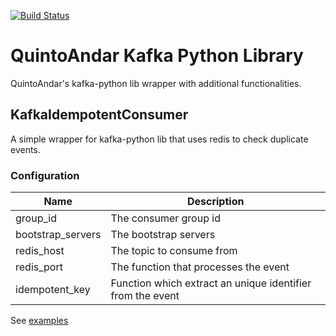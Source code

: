 [![Build Status](https://travis-ci.org/quintoandar/python-kafka.svg?branch=master)](https://travis-ci.org/quintoandar/python-kafka)

# QuintoAndar Kafka Python Library

QuintoAndar's kafka-python lib wrapper with additional functionalities.

## KafkaIdempotentConsumer

A simple wrapper for kafka-python lib that uses redis to check duplicate events.

### Configuration

|        Name       |                 Description                  |
| ----------------- | -------------------------------------------- |
| group_id          | The consumer group id                        |
| bootstrap_servers | The bootstrap servers                        |
| redis_host        | The topic to consume from                    |
| redis_port        | The function that processes the event        |
| idempotent_key    | Function which extract an unique identifier from the event |


See [examples](/examples)
